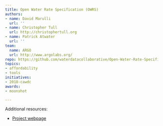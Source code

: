 ```yaml
---
title: Open Water Rate Specification (OWRS)
authors:
- name: David Marulli
  url: ''
- name: Christopher Tull
  url: http://christophertull.org
- name: Patrick Atwater
  url: ''
team:
  name: ARGO
  url: http://www.argolabs.org/
repo: https://github.com/waterdatacollaborative/Open-Water-Rate-Specification
topics:
- affordability
- tools
initiatives:
- 2018-cawdc
awards:
- moonshot

---
```




Additional resources:

- [Project webpage](https://github.com/California-Data-Collaborative)

